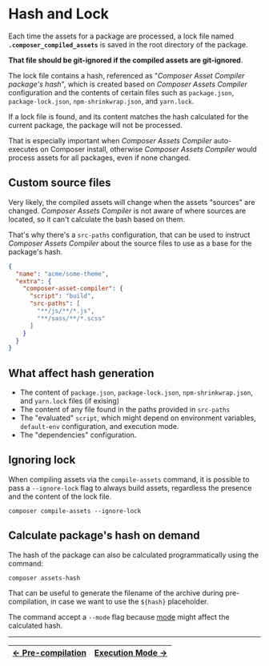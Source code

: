 # Hash and Lock

Each time the assets for a package are processed, a lock file named **`.composer_compiled_assets`** is saved in the root directory of the package.

**That file should be git-ignored if the compiled assets are git-ignored**.

The lock file contains a hash, referenced as "*Composer Asset Compiler package's hash*", which is created based on _Composer Assets Compiler_ configuration and the contents of certain files such as `package.json`, `package-lock.json`, `npm-shrinkwrap.json`, and `yarn.lock`.

If a lock file is found, and its content matches the hash calculated for the current package, the package will not be processed.

That is especially important when _Composer Assets Compiler_ auto-executes on Composer install, otherwise _Composer Assets Compiler_ would process assets for all packages, even if none changed.



## Custom source files

Very likely, the compiled assets will change when the assets "sources" are changed.
_Composer Assets Compiler_ is not aware of where sources are located, so it can't calculate the bash based on them.

That's why there's a `src-paths` configuration, that can be used to instruct _Composer Assets Compiler_ about the source files to use as a base for the package's hash.

```json
{
  "name": "acme/some-theme",
  "extra": {
    "composer-asset-compiler": {
      "script": "build",
      "src-paths": [
        "**/js/**/*.js",
        "**/sass/**/*.scss"
      ]
    }
  }
}
```



## What affect hash generation

- The content of `package.json`, `package-lock.json`, `npm-shrinkwrap.json`, and `yarn.lock` files (if exising)
- The content of any file found in the paths provided in `src-paths`
- The "evaluated" `script`, which might depend on environment variables, `default-env` configuration, and execution mode.
- The "dependencies" configuration.



## Ignoring lock

When compiling assets via the `compile-assets` command, it is possible to pass a `--ignore-lock` flag to always build assets, regardless the presence and the content of the lock file.

````shell
composer compile-assets --ignore-lock
````



## Calculate package's hash on demand

The hash of the package can also be calculated programmatically using the command:

```shell
composer assets-hash
```

That can be useful to generate the filename of the archive during pre-compilation, in case we want to use the `${hash}` placeholder.

The command accept a `--mode` flag because [mode](./008-Execution_Mode.md) might affect the calculated hash.



------

| [← Pre-compilation](./006-Pre-compilation.md) | [Execution Mode →](./008-Execution_Mode.md) |
|:----------------------------------------------|--------------------------------------------:|